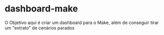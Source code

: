 # dashboard-make
 O Objetivo aqui é criar um dashboard para o Make, além de conseguir tirar um "extrato" de cenários parados
